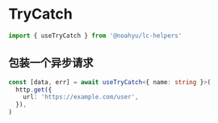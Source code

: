 # TryCatch

```ts
import { useTryCatch } from '@noahyu/lc-helpers'
```

## 包装一个异步请求

```ts
const [data, err] = await useTryCatch<{ name: string }>(
  http.get({
    url: 'https://example.com/user',
  }),
)
```
